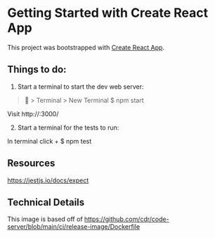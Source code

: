# Getting Started with Create React App

This project was bootstrapped with [Create React App](https://github.com/facebook/create-react-app).

## Things to do:

1) Start a terminal to start the dev web server:

  > 🍔 > Terminal > New Terminal
  $ npm start

  Visit http://<server>:3000/

2) Start a terminal for the tests to run:

  In terminal click +
  $ npm test

## Resources

https://jestjs.io/docs/expect


## Technical Details

This image is based off of https://github.com/cdr/code-server/blob/main/ci/release-image/Dockerfile
